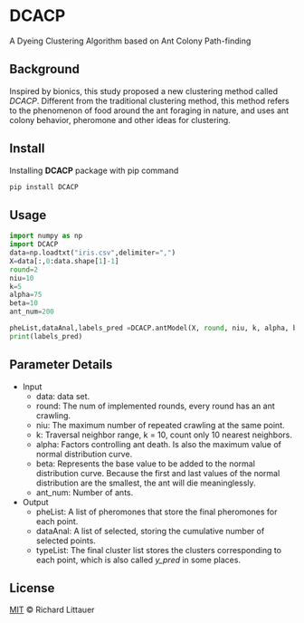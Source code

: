 # DCACP

A Dyeing Clustering Algorithm based on Ant Colony Path-finding

## Background

Inspired by bionics, this study proposed a new clustering method called *DCACP*. Different from the traditional clustering method, this method refers to the phenomenon of food around the ant foraging in nature, and uses ant colony behavior, pheromone and other ideas for clustering. 

## Install

Installing **DCACP** package with pip command

```sh
pip install DCACP
```

## Usage

```python
import numpy as np
import DCACP
data=np.loadtxt("iris.csv",delimiter=",")
X=data[:,0:data.shape[1]-1]
round=2
niu=10
k=5
alpha=75
beta=10
ant_num=200

pheList,dataAnal,labels_pred =DCACP.antModel(X, round, niu, k, alpha, beta, ant_num)  # (data,round,niu,k,alpha,beta)
print(labels_pred)
```

## Parameter Details

- Input
  - data: data set.
  - round: The num of implemented rounds, every round has an ant crawling.
  - niu: The maximum number of repeated crawling at the same point.
  - k: Traversal neighbor range, k = 10, count only 10 nearest neighbors.
  - alpha: Factors controlling ant death. Is also the maximum value of normal distribution curve.
  - beta: Represents the base value to be added to the normal distribution curve. Because the first and last values of the normal distribution are the smallest, the ant will die meaninglessly.
  - ant_num: Number of ants.
- Output
  - pheList: A list of pheromones that store the final pheromones for each point.
  - dataAnal: A list of selected, storing the cumulative number of selected points.
  - typeList: The final cluster list stores the clusters corresponding to each point, which is also called *y_pred*  in some places.


## License

[MIT](LICENSE) © Richard Littauer
